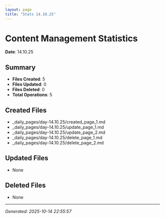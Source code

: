 ```yaml
---
layout: page
title: "Stats 14.10.25"
---
```


# Content Management Statistics

**Date**: 14.10.25

## Summary

- **Files Created**: 5
- **Files Updated**: 0  
- **Files Deleted**: 0
- **Total Operations**: 5

## Created Files

- _daily_pages/day-14.10.25/created_page_1.md
- _daily_pages/day-14.10.25/update_page_1.md
- _daily_pages/day-14.10.25/update_page_2.md
- _daily_pages/day-14.10.25/delete_page_1.md
- _daily_pages/day-14.10.25/delete_page_2.md

## Updated Files

- None

## Deleted Files

- None

---
*Generated: 2025-10-14 22:55:57*
